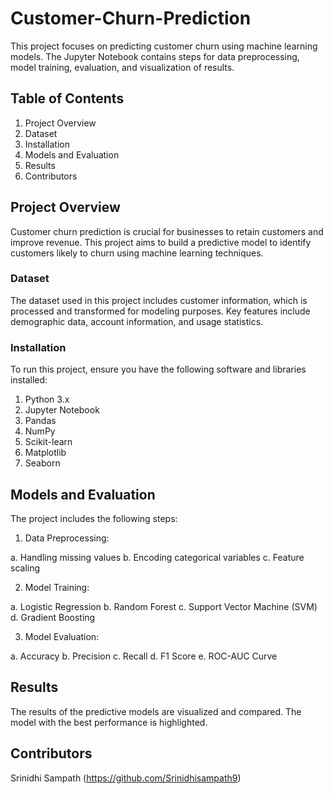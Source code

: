 # Customer-Churn-Prediction
This project focuses on predicting customer churn using machine learning models. The Jupyter Notebook contains steps for data preprocessing, model training, evaluation, and visualization of results.

## Table of Contents
1. Project Overview
2. Dataset
3. Installation
4. Models and Evaluation
5. Results
6. Contributors

## Project Overview
Customer churn prediction is crucial for businesses to retain customers and improve revenue. This project aims to build a predictive model to identify customers likely to churn using machine learning techniques.

### Dataset
The dataset used in this project includes customer information, which is processed and transformed for modeling purposes. Key features include demographic data, account information, and usage statistics.

### Installation
To run this project, ensure you have the following software and libraries installed:

1. Python 3.x
2. Jupyter Notebook
3. Pandas
4. NumPy
5. Scikit-learn
6. Matplotlib
7. Seaborn

## Models and Evaluation
The project includes the following steps:
1. Data Preprocessing:

a. Handling missing values
b. Encoding categorical variables
c. Feature scaling

2. Model Training:

a. Logistic Regression
b. Random Forest
c. Support Vector Machine (SVM)
d. Gradient Boosting

3. Model Evaluation:

a. Accuracy
b. Precision
c. Recall
d. F1 Score
e. ROC-AUC Curve

## Results
The results of the predictive models are visualized and compared. The model with the best performance is highlighted.

## Contributors
Srinidhi Sampath (https://github.com/Srinidhisampath9)
